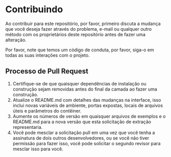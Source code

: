 # Contribuindo

Ao contribuir para este repositório, por favor, primeiro discuta a mudança que você deseja fazer através do problema,
e-mail ou qualquer outro método com os proprietários deste repositório antes de fazer uma alteração.

Por favor, note que temos um código de conduta, por favor, siga-o em todas as suas interações com o projeto.

## Processo de Pull Request

1. Certifique-se de que quaisquer dependências de instalação ou construção sejam removidas antes do final da camada ao fazer uma construção.
2. Atualize o README.md com detalhes das mudanças na interface, isso inclui novas variáveis de ambiente, portas expostas, locais de arquivos úteis e parâmetros do contêiner.
3. Aumente os números de versão em quaisquer arquivos de exemplos e o README.md para a nova versão que esta solicitação de extração representaria.
4. Você pode mesclar a solicitação pull em uma vez que você tenha a assinatura de dois outros desenvolvedores, ou se você não tiver permissão para fazer isso, você pode solicitar o segundo revisor para mesclar isso para você.
